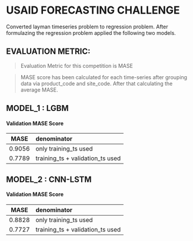 # USAID FORECASTING CHALLENGE

Converted layman timeseries problem to regression problem. After formulazing the regression problem applied the following two models. 


## EVALUATION METRIC: 

> Evaluation Metric for this competition is MASE

> MASE score has been calculated for each time-series after grouping data via product_code and site_code. After that calculating the average MASE. 



## MODEL_1 : LGBM

#### Validation MASE Score


| MASE | denominator |
|------|:------------|
| 0.9056 | only training_ts used |
| 0.7789 | training_ts + validation_ts used |



## MODEL_2 : CNN-LSTM

#### Validation MASE Score


| MASE | denominator |
|------|:------------|
| 0.8828 | only training_ts used |
| 0.7727 | training_ts + validation_ts used |


